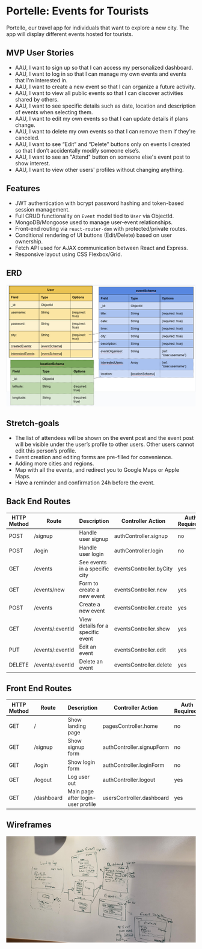# Portelle: Events for Tourists
Portello, our travel app for individuals that want to explore a new city. The app will display different events hosted for tourists.

## MVP User Stories
- AAU, I want to sign up so that I can access my personalized dashboard.
- AAU, I want to log in so that I can manage my own events and events that I'm interested in.
- AAU, I want to create a new event so that I can organize a future activity.
- AAU, I want to view all public events so that I can discover activities shared by others.
- AAU, I want to see specific details such as date, location and description of events when selecting them.
- AAU, I want to edit my own events so that I can update details if plans change.
- AAU, I want to delete my own events so that I can remove them if they're canceled.
- AAU, I want to see “Edit” and “Delete” buttons only on events I created so that I don’t accidentally modify someone else’s.
- AAU, I want to see an "Attend" button on someone else's event post to show interest.
- AAU, I want to view other users' profiles without changing anything.

## Features
- JWT authentication with bcrypt password hashing and token-based session management.
- Full CRUD functionality on `Event` model tied to `User` via ObjectId.
- MongoDB/Mongoose used to manage user-event relationships.
- Front-end routing via `react-router-dom` with protected/private routes.
- Conditional rendering of UI buttons (Edit/Delete) based on user ownership.
- Fetch API used for AJAX communication between React and Express.
- Responsive layout using CSS Flexbox/Grid.

## ERD
![ERD](./pictures/erd.png)


## Stretch-goals
- The list of attendees will be shown on the event post and the event post will be visible under the user’s profile to other users. Other users cannot edit this person’s profile.
- Event creation and editing forms are pre-filled for convenience.
- Adding more cities and regions.
- Map with all the events, and redirect you to Google Maps or Apple Maps.
- Have a reminder and confirmation 24h before the event.

## Back End Routes
| HTTP Method | Route | Description | Controller Action | Auth Required? |
| ----------- | ----- | ----------- | ---------- |--------------- |
POST | /signup |Handle user signup | authController.signup | no
POST | /login | Handle user login | authController.login | no
GET | /events | See events in a specific city | eventsController.byCity | yes
GET | /events/new | Form to create a new event | eventsController.new | yes
POST | /events | Create a new event | eventsController.create | yes
GET | /events/:eventId | View details for a specific event | eventsController.show | yes
PUT | /events/:eventId | Edit an event | eventsController.edit | yes
DELETE | /events/:eventId | Delete an event | eventsController.delete | yes

## Front End Routes
| HTTP Method | Route | Description | Controller Action | Auth Required? |
| ----------- | ----- | ----------- | ---------- |--------------- |
GET | / | Show landing page | pagesController.home | no
GET | /signup | Show signup form | authController.signupForm | no
GET | /login | Show login form | authController.loginForm | no
GET | /logout | Log user out | authController.logout | yes
GET | /dashboard | Main page after login- user profile | usersController.dashboard | yes


## Wireframes
![Wireframe of App](./pictures/wireframes.jpg)
